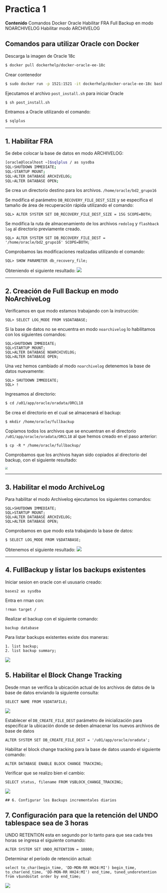 # Practica 1

**Contenido**
Comandos Docker Oracle
Habilitar FRA
Full Backup en modo NOARCHIVELOG
Habilitar modo ARCHIVELOG

## Comandos para utilizar Oracle con Docker

Descarga la imagen de Oracle 18c

```bash
$ docker pull dockerhelp/docker-oracle-ee-18c
```

 Crear contenedor

```bash
$ sudo docker run -p 1521:1521 -it dockerhelp/docker-oracle-ee-18c bash
```

Ejecutamos el archivo `post_install.sh` para iniciar Oracle

```bash
$ sh post_install.sh
```

Entramos a Oracle utilizando el comando:

```bash
$ sqlplus
```

---

## 1. Habilitar FRA

Se debe colocar la base de datos en modo ARCHIVELOG:

```bash
[oracle@localhost ~]$sqlplus / as sysdba
SQL>SHUTDOWN IMMEDIATE;
SQL>STARTUP MOUNT;
SQL>ALTER DATABASE ARCHIVELOG;
SQL>ALTER DATABASE OPEN;
```

Se crea un directorio destino para los archivos.
`/home/oracle/bd2_grupo16`

Se modifica el parámetro `DB_RECOVERY_FILE_DEST_SIZE`  y se específica el tamaño de área de recuperación rápida utilizando el comando:

```
SQL> ALTER SYSTEM SET DB_RECOVERY_FILE_DEST_SIZE = 15G SCOPE=BOTH;
```

Se modifica la ruta de almacenamiento de los archivos `redolog` y `flashback log` al directorio previamente creado.

```
SQL> ALTER SYSTEM SET DB_RECOVERY_FILE_DEST = '/home/oracle/bd2_grupo16' SCOPE=BOTH;
```

Comprobamos las modificaciones realizadas utilizando el comando:

```
SQL> SHOW PARAMETER db_recovery_file;
```

Obteniendo el siguiente resultado:
![](img/FRA-Enable.png)

---

## 2. Creación de Full Backup en modo NoArchiveLog

Verificamos en que modo estamos trabajando con la instrucción:

```
SQL> SELECT LOG_MODE FROM V$DATABASE;
```

Si la base de datos no se encuentra en modo `noarchivelog` lo habilitamos con los siguientes comandos:

```
SQL>SHUTDOWN IMMEDIATE;
SQL>STARTUP MOUNT;
SQL>ALTER DATABASE NOARCHIVELOG;
SQL>ALTER DATABASE OPEN;
```

Una vez hemos cambiado al modo `noarchivelog` detenemos la base de datos nuevamente:

```
SQL> SHUTDOWN IMMEDIATE;
SQL> !
```

Ingresamos al directorio:

```bash
$ cd /u01/app/oracle/oradata/ORCL18
```

Se crea el directorio en el cual se almacenará el backup:

```
$ mkdir /home/oracle/fullbackup
```

Copiamos todos los archivos que se encuentran en el directorio `/u01/app/oracle/oradata/ORCL18` al que hemos creado en el paso anterior:

```
$ cp -R * /home/oracle/fullbackup/
```

Comprobamos que los archivos hayan sido copiados al directorio del backup, con el siguiente resultado:

<img src="img/fullbackup-noarchivelog.png" style="zoom:50%;" />

---

## 3. Habilitar el modo ArchiveLog

Para habilitar el modo Archivelog ejecutamos los siguientes comandos:

```
SQL>SHUTDOWN IMMEDIATE;
SQL>STARTUP MOUNT;
SQL>ALTER DATABASE ARCHIVELOG;
SQL>ALTER DATABASE OPEN;
```

Comprobamos en que modo esta trabajando la base de datos:

```
$ SELECT LOG_MODE FROM V$DATABASE;
```

Obtenemos el siguiente resultado:
![](img/database-mode.png)

---

## 4. FullBackup y listar los backups existentes

Iniciar sesion en oracle con el ususario creado:

```
bases2 as sysdba 
```

Entra en rman con:

```
!rman target /
```

Realizar el backup con el siguiente comando:

```
backup database
```

Para listar backups existentes existe dos maneras:

```
1. list backup;
2. list backup summary;
```

![](img/list-back.png)

## 5. Habilitar el Block Change Tracking

Desde rman se verifica la ubicación actual de los archivos de datos de la base de datos enviando la siguiente consulta:

```
SELECT NAME FROM V$DATAFILE;
```

![](img/inciso5.2.png)

Establecer el `DB_CREATE_FILE_DEST` parámetro de inicialización para especificar la ubicación donde se deben almacenar los nuevos archivos de base de datos

```
ALTER SYSTEM SET DB_CREATE_FILE_DEST = '/u01/app/oracle/oradata';
```

Habilitar el block change tracking para la base de datos usando el siguiente comando:

```
ALTER DATABASE ENABLE BLOCK CHANGE TRACKING;
```

Verificar que se realizo bien el cambio:

```
SELECT status, filename FROM V$BLOCK_CHANGE_TRACKING;
```

![](img/inciso5.png)

	## 6. Configurar los Backups incrementales diarios





## 7. Configuración para que la retención del UNDO tablespace sea de 3 horas



UNDO RETENTION esta en segundo por lo tanto para que sea cada tres horas se ingresa el siguiente comando:

```
ALTER SYSTEM SET UNDO_RETENTION = 10800;
```

Determinar el período de retención actual:

```
select to_char(begin_time, 'DD-MON-RR HH24:MI') begin_time, to_char(end_time, 'DD-MON-RR HH24:MI') end_time, tuned_undoretention from v$undostat order by end_time;
```

![](img/inciso7.png)